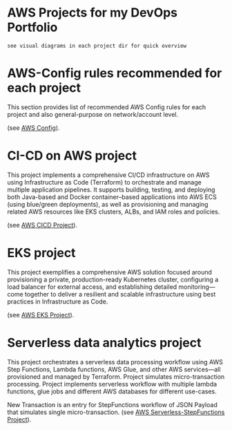 # AWS Projects for my DevOps Portfolio 
```
see visual diagrams in each project dir for quick overview
```
# AWS-Config rules recommended for each project 
This section provides list of recommended AWS Config rules for each project and also general-purpose on network/account level.

(see [AWS Config](AWS-Config/)).


# CI-CD on AWS project
This project implements a comprehensive CI/CD infrastructure on AWS using Infrastructure as Code (Terraform) to orchestrate and manage multiple application pipelines. It supports building, testing, and deploying both Java-based and Docker container–based applications into AWS ECS (using blue/green deployments), as well as provisioning and managing related AWS resources like EKS clusters, ALBs, and IAM roles and policies.

(see [AWS CICD Project](eks-project/)).


# EKS project
This project exemplifies a comprehensive AWS solution focused around provisioning a private, production-ready Kubernetes cluster, configuring a load balancer for external access, and establishing detailed monitoring—come together to deliver a resilient and scalable infrastructure using best practices in Infrastructure as Code.

(see [AWS EKS Project](eks-project/)).


# Serverless data analytics project
This project orchestrates a serverless data processing workflow using AWS Step Functions, Lambda functions, AWS Glue, and other AWS services—all provisioned and managed by Terraform. Project simulates micro-transaction processing. Project implements serverless workflow with multiple lambda functions, glue jobs and different AWS databases for different use-cases.

New Transaction is an entry for StepFunctions workflow of JSON Payload that simulates single micro-transaction.
(see [AWS Serverless-StepFunctions Project](serverless-stepfunctions/)).